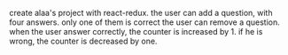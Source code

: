create alaa's project with react-redux.
the user can add a question, with four answers. only one of them is correct
the user can remove a question.
when the user answer correctly, the counter is increased by 1. if he is wrong, the counter is decreased by one.